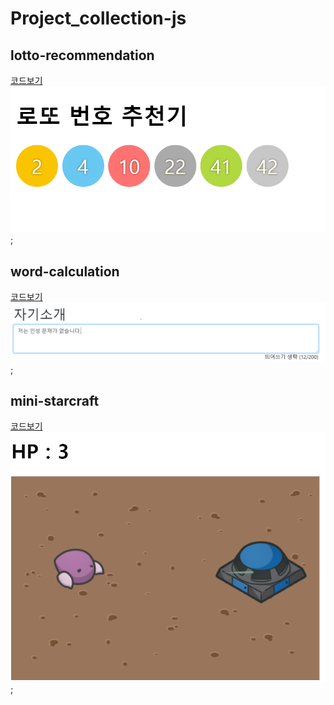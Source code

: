 # Project_collection-js
## lotto-recommendation
[코드보기](recommentation-lotto)
![img](result-img/lotto.png);
## word-calculation
[코드보기](jasoseol-cal)
![img](result-img/word-cal.png);
## mini-starcraft
[코드보기](ministarcraft)
![img](result-img/star.png);
